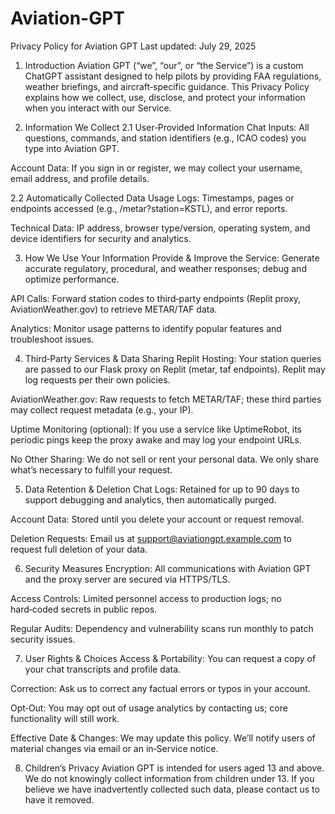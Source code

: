 # Aviation-GPT

Privacy Policy for Aviation GPT
Last updated: July 29, 2025

1. Introduction
Aviation GPT (“we”, “our”, or “the Service”) is a custom ChatGPT assistant designed to help pilots by providing FAA regulations, weather briefings, and aircraft‑specific guidance. This Privacy Policy explains how we collect, use, disclose, and protect your information when you interact with our Service.

2. Information We Collect
2.1 User‑Provided Information
Chat Inputs: All questions, commands, and station identifiers (e.g., ICAO codes) you type into Aviation GPT.

Account Data: If you sign in or register, we may collect your username, email address, and profile details.

2.2 Automatically Collected Data
Usage Logs: Timestamps, pages or endpoints accessed (e.g., /metar?station=KSTL), and error reports.

Technical Data: IP address, browser type/version, operating system, and device identifiers for security and analytics.

3. How We Use Your Information
Provide & Improve the Service: Generate accurate regulatory, procedural, and weather responses; debug and optimize performance.

API Calls: Forward station codes to third‑party endpoints (Replit proxy, AviationWeather.gov) to retrieve METAR/TAF data.

Analytics: Monitor usage patterns to identify popular features and troubleshoot issues.

4. Third‑Party Services & Data Sharing
Replit Hosting: Your station queries are passed to our Flask proxy on Replit (metar, taf endpoints). Replit may log requests per their own policies.

AviationWeather.gov: Raw requests to fetch METAR/TAF; these third parties may collect request metadata (e.g., your IP).

Uptime Monitoring (optional): If you use a service like UptimeRobot, its periodic pings keep the proxy awake and may log your endpoint URLs.

No Other Sharing: We do not sell or rent your personal data. We only share what’s necessary to fulfill your request.

5. Data Retention & Deletion
Chat Logs: Retained for up to 90 days to support debugging and analytics, then automatically purged.

Account Data: Stored until you delete your account or request removal.

Deletion Requests: Email us at support@aviationgpt.example.com to request full deletion of your data.

6. Security Measures
Encryption: All communications with Aviation GPT and the proxy server are secured via HTTPS/TLS.

Access Controls: Limited personnel access to production logs; no hard‑coded secrets in public repos.

Regular Audits: Dependency and vulnerability scans run monthly to patch security issues.

7. User Rights & Choices
Access & Portability: You can request a copy of your chat transcripts and profile data.

Correction: Ask us to correct any factual errors or typos in your account.

Opt‑Out: You may opt out of usage analytics by contacting us; core functionality will still work.

Effective Date & Changes: We may update this policy. We’ll notify users of material changes via email or an in‑Service notice.

8. Children’s Privacy
Aviation GPT is intended for users aged 13 and above. We do not knowingly collect information from children under 13. If you believe we have inadvertently collected such data, please contact us to have it removed.
